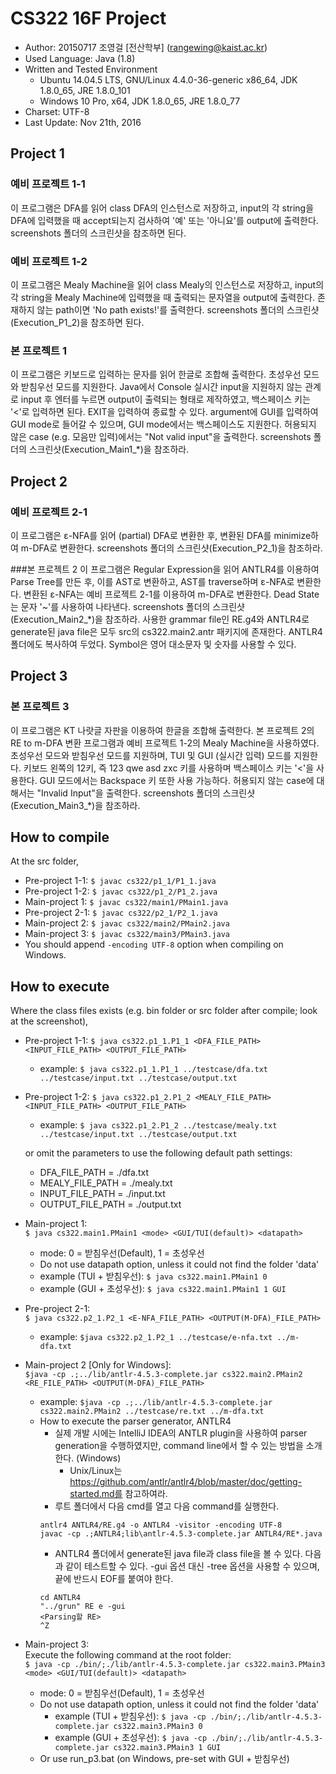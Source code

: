 # CS322 16F Project
* Author: 20150717 조영걸 [전산학부\] (rangewing@kaist.ac.kr)
* Used Language: Java (1.8)
* Written and Tested Environment
    * Ubuntu 14.04.5 LTS, GNU/Linux 4.4.0-36-generic x86_64, JDK 1.8.0_65, JRE 1.8.0_101
    * Windows 10 Pro, x64, JDK 1.8.0_65, JRE 1.8.0_77
* Charset: UTF-8
* Last Update: Nov 21th, 2016

## Project 1
### 예비 프로젝트 1-1
이 프로그램은 DFA를 읽어 class DFA의 인스턴스로 저장하고,
input의 각 string을 DFA에 입력했을 때 accept되는지 검사하여 '예' 또는 '아니요'를 output에 출력한다.
screenshots 폴더의 스크린샷을 참조하면 된다.

### 예비 프로젝트 1-2
이 프로그램은 Mealy Machine을 읽어 class Mealy의 인스턴스로 저장하고,
input의 각 string을 Mealy Machine에 입력했을 때 출력되는 문자열을 output에 출력한다.
존재하지 않는 path이면 'No path exists!'를 출력한다.
screenshots 폴더의 스크린샷(Execution_P1_2)을 참조하면 된다.

### 본 프로젝트 1
이 프로그램은 키보드로 입력하는 문자를 읽어 한글로 조합해 출력한다.
초성우선 모드와 받침우선 모드를 지원한다.
Java에서 Console 실시간 input을 지원하지 않는 관계로 input 후 엔터를 누르면 output이 출력되는 형태로 제작하였고,
백스페이스 키는 '<'로 입력하면 된다. EXIT을 입력하여 종료할 수 있다.
argument에 GUI를 입력하여 GUI mode로 들어갈 수 있으며, GUI mode에서는 백스페이스도 지원한다.
허용되지 않은 case (e.g. 모음만 입력)에서는 "Not valid input"을 출력한다.
screenshots 폴더의 스크린샷(Execution_Main1_*)을 참조하라.

## Project 2
### 예비 프로젝트 2-1
이 프로그램은 ε-NFA를 읽어 (partial) DFA로 변환한 후, 변환된 DFA를 minimize하여 m-DFA로 변환한다.
screenshots 폴더의 스크린샷(Execution_P2_1)을 참조하라.

###본 프로젝트 2
이 프로그램은 Regular Expression을 읽어 ANTLR4를 이용하여 Parse Tree를 만든 후, 이를 AST로 변환하고, 
AST를 traverse하며 ε-NFA로 변환한다. 변환된 ε-NFA는 예비 프로젝트 2-1를 이용하여 m-DFA로 변환한다.
Dead State는 문자 '~'를 사용하여 나타낸다. screenshots 폴더의 스크린샷(Execution_Main2_*)을 참조하라.
사용한 grammar file인 RE.g4와 ANTLR4로 generate된 java file은 모두 src의 cs322.main2.antr 패키지에 존재한다. 
ANTLR4 폴더에도 복사하여 두었다. Symbol은 영어 대소문자 및 숫자를 사용할 수 있다.

## Project 3
### 본 프로젝트 3
이 프로그램은 KT 나랏글 자판을 이용하여 한글을 조합해 출력한다.
본 프로젝트 2의 RE to m-DFA 변환 프로그램과 예비 프로젝트 1-2의 Mealy Machine을 사용하였다.
초성우선 모드와 받침우선 모드를 지원하며, TUI 및 GUI (실시간 입력) 모드를 지원한다.
키보드 왼쪽의 12키, 즉 123 qwe asd zxc 키를 사용하며 백스페이스 키는 '<'을 사용한다.
GUI 모드에서는 Backspace 키 또한 사용 가능하다.
허용되지 않는 case에 대해서는 "Invalid Input"을 출력한다.
screenshots 폴더의 스크린샷 (Execution_Main3_*)을 참조하라.

## How to compile
At the src folder,
* Pre-project 1-1: `$ javac cs322/p1_1/P1_1.java`
* Pre-project 1-2: `$ javac cs322/p1_2/P1_2.java`
* Main-project 1: `$ javac cs322/main1/PMain1.java`
* Pre-project 2-1: `$ javac cs322/p2_1/P2_1.java`
* Main-project 2: `$ javac cs322/main2/PMain2.java`
* Main-project 3: `$ javac cs322/main3/PMain3.java`
* You should append `-encoding UTF-8` option when compiling on Windows.

## How to execute
Where the class files exists (e.g. bin folder or src folder after compile; look at the screenshot),
* Pre-project 1-1:
  `$ java cs322.p1_1.P1_1 <DFA_FILE_PATH> <INPUT_FILE_PATH> <OUTPUT_FILE_PATH>`
  * example: `$ java cs322.p1_1.P1_1 ../testcase/dfa.txt ../testcase/input.txt ../testcase/output.txt`
* Pre-project 1-2:
  `$ java cs322.p1_2.P1_2 <MEALY_FILE_PATH> <INPUT_FILE_PATH> <OUTPUT_FILE_PATH>`
  * example: `$ java cs322.p1_2.P1_2 ../testcase/mealy.txt ../testcase/input.txt ../testcase/output.txt`

   or omit the parameters to use the following default path settings:
  * DFA_FILE_PATH = ./dfa.txt
  * MEALY_FILE_PATH = ./mealy.txt
  * INPUT_FILE_PATH = ./input.txt
  * OUTPUT_FILE_PATH = ./output.txt

* Main-project 1:  
  `$ java cs322.main1.PMain1 <mode> <GUI/TUI(default)> <datapath>`
  * mode: 0 = 받침우선(Default), 1 = 초성우선
  * Do not use datapath option, unless it could not find the folder 'data'
  * example (TUI + 받침우선): `$ java cs322.main1.PMain1 0 `
  * example (GUI + 초성우선): `$ java cs322.main1.PMain1 1 GUI `

* Pre-project 2-1:  
    `$ java cs322.p2_1.P2_1 <E-NFA_FILE_PATH> <OUTPUT(M-DFA)_FILE_PATH>`
    * example: `$java cs322.p2_1.P2_1 ../testcase/e-nfa.txt ../m-dfa.txt`

* Main-project 2 [Only for Windows]:  
    `$java -cp .;../lib/antlr-4.5.3-complete.jar cs322.main2.PMain2 <RE_FILE_PATH> <OUTPUT(M-DFA)_FILE_PATH>`
    * example: `$java -cp .;../lib/antlr-4.5.3-complete.jar cs322.main2.PMain2 ../testcase/re.txt ../m-dfa.txt`
    * How to execute the parser generator, ANTLR4
        * 실제 개발 시에는 IntelliJ IDEA의 ANTLR plugin을 사용하여 parser generation을 수행하였지만, 
        command line에서 할 수 있는 방법을 소개한다. (Windows)
            * Unix/Linux는 https://github.com/antlr/antlr4/blob/master/doc/getting-started.md를 참고하여라.
        * 루트 폴더에서 다음 cmd를 열고 다음 command를 실행한다.
        ```
        antlr4 ANTLR4/RE.g4 -o ANTLR4 -visitor -encoding UTF-8  
        javac -cp .;ANTLR4;lib\antlr-4.5.3-complete.jar ANTLR4/RE*.java
        ```
        * ANTLR4 폴더에서 generate된 java file과 class file을 볼 수 있다. 다음과 같이 테스트할 수 있다.
        -gui 옵션 대신 -tree 옵션을 사용할 수 있으며, 끝에 반드시 EOF를 붙여야 한다.
        ```
        cd ANTLR4
        "../grun" RE e -gui
        <Parsing할 RE>
        ^Z
        ```

* Main-project 3:  
  Execute the following command at the root folder:  
  `$ java -cp ./bin/;./lib/antlr-4.5.3-complete.jar cs322.main3.PMain3 <mode> <GUI/TUI(default)> <datapath>`
  * mode: 0 = 받침우선(Default), 1 = 초성우선
  * Do not use datapath option, unless it could not find the folder 'data'
    * example (TUI + 받침우선): `$ java -cp ./bin/;./lib/antlr-4.5.3-complete.jar cs322.main3.PMain3 0 `
    * example (GUI + 초성우선): `$ java -cp ./bin/;./lib/antlr-4.5.3-complete.jar cs322.main3.PMain3 1 GUI `
  * Or use run_p3.bat (on Windows, pre-set with GUI + 받침우선) 
